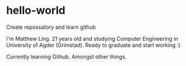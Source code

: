 # hello-world
Create repossatory and learn github

I'm Matthew Ling. 21 years old and studying Computer Engineering in University of Agder (Grimstad). Ready to graduate and start working :)

Currently learning Github. Amongst other things.
